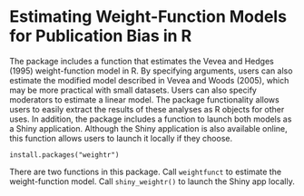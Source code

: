 Estimating Weight-Function Models for Publication Bias in R
===========================================================

The package includes a function that estimates the Vevea and Hedges (1995) weight-function model in R. By specifying arguments, users can also estimate the modified model described in Vevea and Woods (2005), which may be more practical with small datasets. Users can also specify moderators to estimate a linear model. The package functionality allows users to easily extract the results of these analyses as R objects for other uses. In addition, the package includes a function to launch both models as a Shiny application. Although the Shiny application is also available online, this function allows users to launch it locally if they choose.

    install.packages("weightr")

There are two functions in this package. Call `weightfunct` to estimate the weight-function model. Call `shiny_weightr()` to launch the Shiny app locally.

